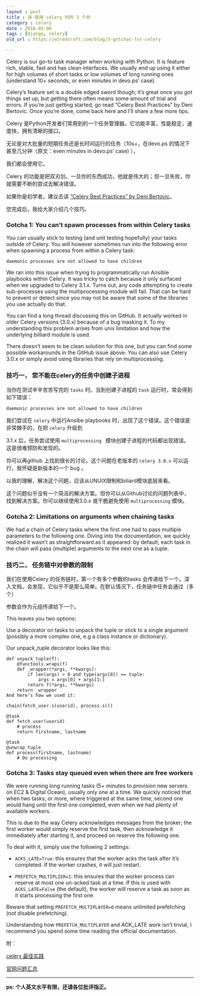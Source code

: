 ```yaml
---
layout : post
title : 译-使用 celery 时的 3 个坑 
category : celery
date : 2016-03-08
tags : [django, celery]
old_url : https://wiredcraft.com/blog/3-gotchas-for-celery

---
```



Celery is our go-to task manager when working with Python. It is feature rich, stable, fast and has clean interfaces. We usually end up using it either for high volumes of short tasks or low volumes of long running ones (understand 10+ seconds, or even minutes in devo.ps’ case).

Celery’s feature set is a double edged sword though; it’s great once you got things set up, but getting there often means some amount of trial and errors. If you’re just getting started, go read “Celery Best Practices” by Deni Bertovic. Once you’re done, come back here and I’ll share a few more tips.


Celery 是Python开发者们常用到的一个任务管理器。它功能丰富，性能稳定，速度快，拥有清晰的接口。

无论是对大批量的短期任务还是长时间运行的任务（10s+，在devo.ps 的情况下甚至几分钟（原文：even minutes in devo.ps’ case) ），

我们都会使用它。

Celery 的功能是把双刃剑。一旦你的东西成功，他就是伟大的；但一旦失败，你就需要不断的尝试去解决错误。

如果你是初学者，建议去读 [“Celery Best Practices” by Deni Bertovic](https://denibertovic.com/posts/celery-best-practices/)。

您完成后，我给大家介绍几个技巧。



### Gotcha 1: You can’t spawn processes from within Celery tasks

You can usually stick to testing (and unit testing hopefully) your tasks outside of Celery. You will however sometimes run into the following error when spawning a process from within a Celery task:

    daemonic processes are not allowed to have children

We ran into this issue when trying to programmatically run Ansible playbooks within Celery. It was tricky to catch because it only surfaced when we upgraded to Celery 3.1.x. Turns out, any code attempting to create sub-processes using the multiprocessing module will fail. That can be hard to prevent or detect since you may not be aware that some of the libraries you use actually do that.

You can find a long thread discussing this on GitHub. It actually worked in older Celery versions (3.0.x) because of a bug masking it. To my understanding this problem arises from unix limitation and how the underlying billiard module is used.

There doesn’t seem to be clean solution for this one, but you can find some possible workarounds in the GitHub issue above. You can also use Celery 3.0.x or simply avoid using libraries that rely on multiprocessing.



### 技巧一， 您不能在celery的任务中创建子进程
 
当你在测试辛辛苦苦写完的 `tasks` 时。当到创建子进程的 `task` 运行时，常会得到如下错误：

    daemonic processes are not allowed to have children

我们尝试在 `celery` 中运行Ansibe playbooks 时，出现了这个错误。这个错误是非常棘手的，在把 `celery` 升级到

3.1.x 后，任务尝试使用 `multiprocessing ` 模块创建子进程的代码都出现错误。这是很难预防和发现的。

你可以再github 上找到很长的讨论。这个问题在老版本的 `celery 3.0.x` 可以运行，我怀疑是新版本的一个 bug 。
    
以我的理解，解决这个问题，应该从UNUIX限制和biliard模块底层来看。

这个问题似乎没有一个简洁的解决方案。但你可以从Github讨论的问题列表中，找到解决方案。你可以继续使用3.0.x 或干脆避免使用 `multiprocessing` 模块。


### Gotcha 2: Limitations on arguments when chaining tasks

We had a chain of Celery tasks where the first one had to pass multiple parameters to the following one. Diving into the documentation, we quickly realized it wasn’t as straightforward as it appeared: by default, each task in the chain will pass (multiple) arguments to the next one as a tuple.



### 技巧二， 任务链中对参数的限制

我们在使用Celery 的任务链时，第一个有多个参数的tasks 会传递给下一个。深入文档，会发现，它似乎不是那么简单。在默认情况下，任务链中任务会通过（多个）
    
参数会作为元组传递给下一个。


This leaves you two options:

Use a decorator on tasks to unpack the tuple or stick to a single argument (possibly a more complex one, e.g a class instance or dictionary).

Our unpack_tuple decorator looks like this:
    
    def unpack_tuple(f):
        @functools.wraps(f)
        def _wrapper(*args, **kwargs):
            if len(args) > 0 and type(args[0]) == tuple:
                args = args[0] + args[1:]
            return f(*args, **kwargs)
        return _wrapper
    And here’s how we used it:
    
    chain(fetch_user.s(userid), process.s())
    
    @task
    def fetch_user(userid)
        # process
        return firstname, lastname
    
    @task
    @unwrap_tuple
    def process(firstname, lastname)
        # Do processing
    
    
### Gotcha 3: Tasks stay queued even when there are free workers

We were running long running tasks (5+ minutes to provision new servers on EC2 & Digital Ocean), usually only one at a time. We quickly noticed that when two tasks, or more, where triggered at the same time, second one would hang until the first one completed, even when we had plenty of available workers.

This is due to the way Celery acknowledges messages from the broker; the first worker would simply reserve the first task, then acknowledge it immediately after starting it, and proceed on reserve the following one.

To deal with it, simply use the following 2 settings:

- `ACKS_LATE=True`: this ensures that the worker acks the task after it’s completed. If the worker crashes, it will just restart.

- `PREFETCH_MULTIPLIER=1`: this ensures that the worker process can reserve at most one un-acked task at a time. If this is used with `ACKS_LATE=False` (the default), the worker will reserve a task as soon as it starts processing the first one.

Beware that setting `PREFETCH_MULTIPLAYER=0` means unlimited prefetching (not disable prefetching).

Understanding how `PREFETCH_MULTIPLAYER` and ACK_LATE work isn’t trivial, I recommend you spend some time reading the official documentation.


附：

[celery 最佳实践](https://denibertovic.com/posts/celery-best-practices/)

[官网问题汇总](http://www.celeryproject.org/community/)


---

**ps: 个人英文水平有限，还请各位批评指正。**
